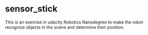 # sensor_stick
This is an exercise in udacity Robotics Nanodegree to make the robot recognize objects in the scene and determine their position.
